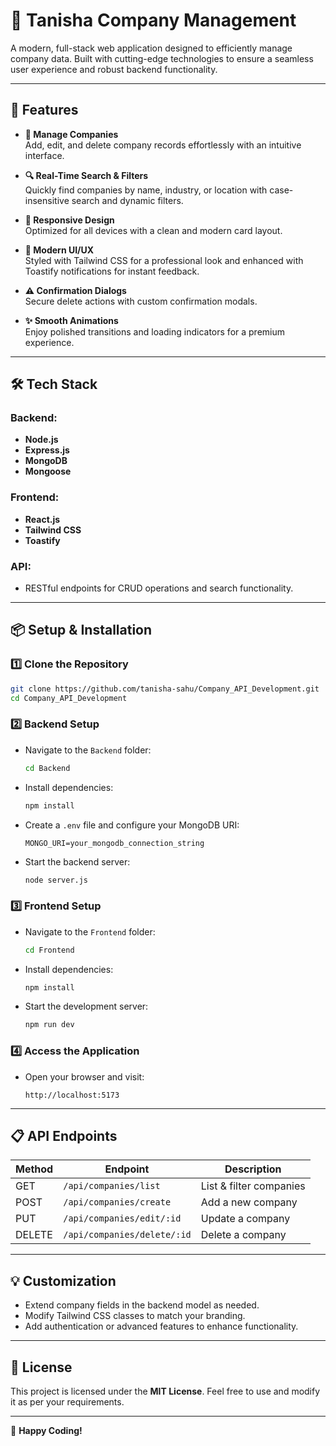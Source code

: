# 🏢 Tanisha Company Management

A modern, full-stack web application designed to efficiently manage company data. Built with cutting-edge technologies to ensure a seamless user experience and robust backend functionality.

---

## 🌟 Features

- **📝 Manage Companies**  
  Add, edit, and delete company records effortlessly with an intuitive interface.

- **🔍 Real-Time Search & Filters**  
  Quickly find companies by name, industry, or location with case-insensitive search and dynamic filters.

- **📱 Responsive Design**  
  Optimized for all devices with a clean and modern card layout.

- **🎨 Modern UI/UX**  
  Styled with Tailwind CSS for a professional look and enhanced with Toastify notifications for instant feedback.

- **⚠️ Confirmation Dialogs**  
  Secure delete actions with custom confirmation modals.

- **✨ Smooth Animations**  
  Enjoy polished transitions and loading indicators for a premium experience.

---

## 🛠️ Tech Stack

### Backend:
- **Node.js**
- **Express.js**
- **MongoDB**
- **Mongoose**

### Frontend:
- **React.js**
- **Tailwind CSS**
- **Toastify**

### API:
- RESTful endpoints for CRUD operations and search functionality.

---

## 📦 Setup & Installation

### 1️⃣ Clone the Repository
```bash
git clone https://github.com/tanisha-sahu/Company_API_Development.git
cd Company_API_Development
```

### 2️⃣ Backend Setup
- Navigate to the `Backend` folder:
  ```bash
  cd Backend
  ```
- Install dependencies:
  ```bash
  npm install
  ```
- Create a `.env` file and configure your MongoDB URI:
  ```env
  MONGO_URI=your_mongodb_connection_string
  ```
- Start the backend server:
  ```bash
  node server.js
  ```

### 3️⃣ Frontend Setup
- Navigate to the `Frontend` folder:
  ```bash
  cd Frontend
  ```
- Install dependencies:
  ```bash
  npm install
  ```
- Start the development server:
  ```bash
  npm run dev
  ```

### 4️⃣ Access the Application
- Open your browser and visit:
  ```
  http://localhost:5173
  ```

---

## 📋 API Endpoints

| Method | Endpoint                   | Description            |
|--------|----------------------------|------------------------|
| GET    | `/api/companies/list`      | List & filter companies|
| POST   | `/api/companies/create`    | Add a new company      |
| PUT    | `/api/companies/edit/:id`  | Update a company       |
| DELETE | `/api/companies/delete/:id`| Delete a company       |

---

## 💡 Customization

- Extend company fields in the backend model as needed.
- Modify Tailwind CSS classes to match your branding.
- Add authentication or advanced features to enhance functionality.

---

## 📝 License

This project is licensed under the **MIT License**. Feel free to use and modify it as per your requirements.

---

🚀 **Happy Coding!**
